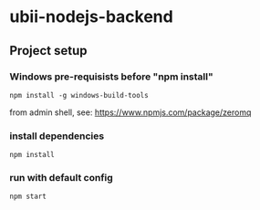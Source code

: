 # ubii-nodejs-backend

## Project setup


### Windows pre-requisists before "npm install"
```
npm install -g windows-build-tools
```
from admin shell, see: https://www.npmjs.com/package/zeromq


### install dependencies

```
npm install
```

### run with default config
```
npm start